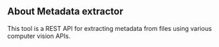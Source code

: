 ## About Metadata extractor

This tool is a REST API for extracting metadata from files using various computer vision APIs.
